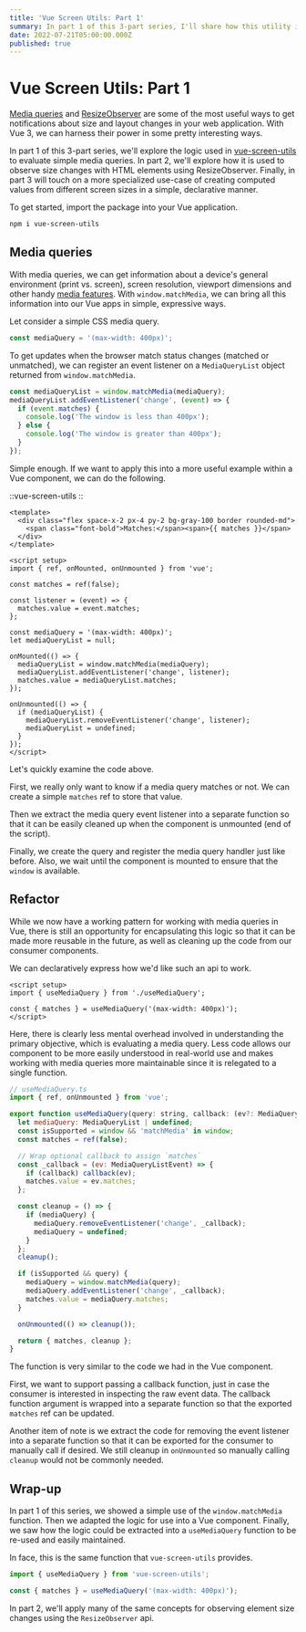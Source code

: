 ```yaml
---
title: 'Vue Screen Utils: Part 1'
summary: In part 1 of this 3-part series, I'll share how this utility is used to evaluate simple media queries.
date: 2022-07-21T05:00:00.000Z
published: true
---
```


# Vue Screen Utils: Part 1

[Media queries](https://developer.mozilla.org/en-US/docs/Web/API/Window/matchMedia) and [ResizeObserver](https://developer.mozilla.org/en-US/docs/Web/API/ResizeObserver) are some of the most useful ways to get notifications about size and layout changes in your web application. With Vue 3, we can harness their power in some pretty interesting ways.

In part 1 of this 3-part series, we'll explore the logic used in [vue-screen-utils](https://github.com/nathanreyes/vue-screen-utils) to evaluate simple media queries. In part 2, we'll explore how it is used to observe size changes with HTML elements using ResizeObserver. Finally, in part 3 will touch on a more specialized use-case of creating computed values from different screen sizes in a simple, declarative manner.

To get started, import the package into your Vue application.

```sh
npm i vue-screen-utils
```

## Media queries

With media queries, we can get information about a device's general environment (print vs. screen), screen resolution, viewport dimensions and other handy [media features](https://developer.mozilla.org/en-US/docs/Web/CSS/Media_Queries/Using_media_queries#syntax). With `window.matchMedia`, we can bring all this information into our Vue apps in simple, expressive ways.

Let consider a simple CSS media query.

```js
const mediaQuery = '(max-width: 400px)';
```

To get updates when the browser match status changes (matched or unmatched), we can register an event listener on a `MediaQueryList` object returned from `window.matchMedia`.

```js
const mediaQueryList = window.matchMedia(mediaQuery);
mediaQueryList.addEventListener('change', (event) => {
  if (event.matches) {
    console.log('The window is less than 400px');
  } else {
    console.log('The window is greater than 400px');
  }
});
```

Simple enough. If we want to apply this into a more useful example within a Vue component, we can do the following.

::vue-screen-utils
::

```vue
<template>
  <div class="flex space-x-2 px-4 py-2 bg-gray-100 border rounded-md">
    <span class="font-bold">Matches:</span><span>{{ matches }}</span>
  </div>
</template>

<script setup>
import { ref, onMounted, onUnmounted } from 'vue';

const matches = ref(false);

const listener = (event) => {
  matches.value = event.matches;
};

const mediaQuery = '(max-width: 400px)';
let mediaQueryList = null;

onMounted(() => {
  mediaQueryList = window.matchMedia(mediaQuery);
  mediaQueryList.addEventListener('change', listener);
  matches.value = mediaQueryList.matches;
});

onUnmounted(() => {
  if (mediaQueryList) {
    mediaQueryList.removeEventListener('change', listener);
    mediaQueryList = undefined;
  }
});
</script>
```

Let's quickly examine the code above.

First, we really only want to know if a media query matches or not. We can create a simple `matches` ref to store that value.

Then we extract the media query event listener into a separate function so that it can be easily cleaned up when the component is unmounted (end of the script).

Finally, we create the query and register the media query handler just like before. Also, we wait until the component is mounted to ensure that the `window` is available.

## Refactor

While we now have a working pattern for working with media queries in Vue, there is still an opportunity for encapsulating this logic so that it can be made more reusable in the future, as well as cleaning up the code from our consumer components.

We can declaratively express how we'd like such an api to work.

```vue
<script setup>
import { useMediaQuery } from './useMediaQuery';

const { matches } = useMediaQuery('(max-width: 400px)');
</script>
```

Here, there is clearly less mental overhead involved in understanding the primary objective, which is evaluating a media query. Less code allows our component to be more easily understood in real-world use and makes working with media queries more maintainable since it is relegated to a single function.

```js
// useMediaQuery.ts
import { ref, onUnmounted } from 'vue';

export function useMediaQuery(query: string, callback: (ev?: MediaQueryListEvent) => void) {
  let mediaQuery: MediaQueryList | undefined;
  const isSupported = window && 'matchMedia' in window;
  const matches = ref(false);

  // Wrap optional callback to assign `matches`
  const _callback = (ev: MediaQueryListEvent) => {
    if (callback) callback(ev);
    matches.value = ev.matches;
  };

  const cleanup = () => {
    if (mediaQuery) {
      mediaQuery.removeEventListener('change', _callback);
      mediaQuery = undefined;
    }
  };
  cleanup();

  if (isSupported && query) {
    mediaQuery = window.matchMedia(query);
    mediaQuery.addEventListener('change', _callback);
    matches.value = mediaQuery.matches;
  }

  onUnmounted(() => cleanup());

  return { matches, cleanup };
}
```

The function is very similar to the code we had in the Vue component.

First, we want to support passing a callback function, just in case the consumer is interested in inspecting the raw event data. The callback function argument is wrapped into a separate function so that the exported `matches` ref can be updated.

Another item of note is we extract the code for removing the event listener into a separate function so that it can be exported for the consumer to manually call if desired. We still cleanup in `onUnmounted` so manually calling `cleanup` would not be commonly needed.

## Wrap-up

In part 1 of this series, we showed a simple use of the `window.matchMedia` function. Then we adapted the logic for use into a Vue component. Finally, we saw how the logic could be extracted into a `useMediaQuery` function to be re-used and easily maintained.

In face, this is the same function that `vue-screen-utils` provides.

```js
import { useMediaQuery } from 'vue-screen-utils';

const { matches } = useMediaQuery('(max-width: 400px)');
```

In part 2, we'll apply many of the same concepts for observing element size changes using the `ResizeObserver` api.

